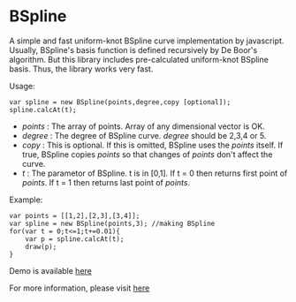BSpline
=======

A simple and fast uniform-knot BSpline curve implementation by javascript.
Usually, BSpline's basis function is defined recursively by De Boor's algorithm. But this library includes pre-calculated uniform-knot BSpline basis. Thus, the library works very fast. 

Usage:

    var spline = new BSpline(points,degree,copy [optional]);
    spline.calcAt(t);

* *points* : The array of points. Array of any dimensional vector is OK.  
* *degree* : The degree of BSpline curve. *degree* should be 2,3,4 or 5.   
* *copy* : This is optional. If this is omitted, BSpline uses the *points* itself. If true, BSpline copies *points* so that changes of *points* don't affect the curve.  
* *t* : The parametor of BSpline. t is in [0,1]. If t = 0 then returns first point of *points*. If t = 1 then returns last point of *points*.

Example:

    var points = [[1,2],[2,3],[3,4]];
    var spline = new BSpline(points,3); //making BSpline
    for(var t = 0;t<=1;t+=0.01){
        var p = spline.calcAt(t); 
        draw(p);
    }
    
Demo is available [here](http://tagussan.rdy.jp/singleProjects/BSpline/ "Demo")

For more information, please visit [here](http://tagussan.rdy.jp/blog/archives/445 "Blog")